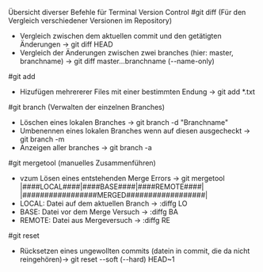 Übersicht diverser Befehle für Terminal Version Control
#git diff (Für den Vergleich verschiedener Versionen im Repository)

  - Vergleich zwischen dem aktuellen commit und den getätigten Änderungen -> git diff HEAD
  - Vergleich der Änderungen zwischen zwei branches (hier: master, branchname) -> git diff master...branchname (--name-only)

#git add

  - Hizufügen mehrererer Files mit einer bestimmten Endung -> git add \*.txt

#git branch (Verwalten der einzelnen Branches)

  - Löschen eines lokalen Branches -> git branch -d "Branchname"
  - Umbenennen eines lokalen Branches wenn auf diesen ausgecheckt -> git branch -m <new name>
  - Anzeigen aller branches -> git branch -a

#git mergetool (manuelles Zusammenführen)

  - vzum Lösen eines entstehenden Merge Errors -> git mergetool
  |####LOCAL####|####BASE####|####REMOTE####|
  |#################MERGED##################|
  - LOCAL:  Datei auf dem aktuellen Branch -> :diffg LO
  - BASE:   Datei vor dem Merge Versuch -> :diffg BA
  - REMOTE: Datei aus Mergeversuch -> :diffg RE

#git reset

  - Rücksetzen eines ungewollten commits (datein in commit, die da nicht reingehören)-> git reset --soft (--hard) HEAD~1

